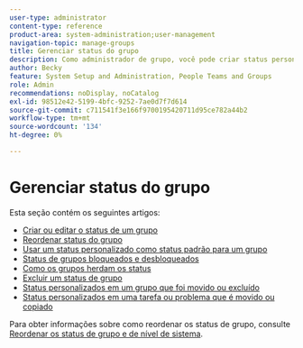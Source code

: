 ```yaml
---
user-type: administrator
content-type: reference
product-area: system-administration;user-management
navigation-topic: manage-groups
title: Gerenciar status do grupo
description: Como administrador de grupo, você pode criar status personalizados para um grupo gerenciado por você. Isso ajuda a eliminar a necessidade de dezenas de status personalizados em toda a empresa e permite mais autonomia nas hierarquias do grupo. Você também pode editar um status de nível de sistema para um grupo gerenciado se um administrador do Workfront tiver desbloqueado o status.
author: Becky
feature: System Setup and Administration, People Teams and Groups
role: Admin
recommendations: noDisplay, noCatalog
exl-id: 98512e42-5199-4bfc-9252-7ae0d7f7d614
source-git-commit: c711541f3e166f9700195420711d95ce782a44b2
workflow-type: tm+mt
source-wordcount: '134'
ht-degree: 0%

---
```


# Gerenciar status do grupo

Esta seção contém os seguintes artigos:

* [Criar ou editar o status de um grupo](../../../administration-and-setup/manage-groups/manage-group-statuses/create-or-edit-a-group-status.md)
* [Reordenar status do grupo](../../../administration-and-setup/manage-groups/manage-group-statuses/reorder-group-statuses-from-groups-area.md)
* [Usar um status personalizado como status padrão para um grupo](../../../administration-and-setup/manage-groups/manage-group-statuses/use-custom-statuses-as-default-statuses-group.md)
* [Status de grupos bloqueados e desbloqueados](../../../administration-and-setup/manage-groups/manage-group-statuses/lock-or-unlock-a-custom-group-status.md)
* [Como os grupos herdam os status](../../../administration-and-setup/manage-groups/manage-group-statuses/how-groups-inherit-statuses.md)
* [Excluir um status de grupo](../../../administration-and-setup/manage-groups/manage-group-statuses/delete-a-group-status.md)
* [Status personalizados em um grupo que foi movido ou excluído](../../../administration-and-setup/manage-groups/manage-group-statuses/custom-statuses-in-group-moved-or-deleted.md)
* [Status personalizados em uma tarefa ou problema que é movido ou copiado](../../../administration-and-setup/manage-groups/manage-group-statuses/custom-statuses-on-a-task-or-issue-that-is-moved-or-copied.md)

Para obter informações sobre como reordenar os status de grupo, consulte [Reordenar os status de grupo e de nível de sistema](../../../administration-and-setup/customize-workfront/creating-custom-status-and-priority-labels/reorder-system-statuses.md).
